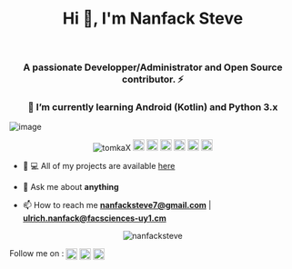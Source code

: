 
<!--
**tomkaX/tomkaX** is a ✨ _special_ ✨ repository because its `README.md` (this file) appears on your GitHub profile.

Here are some ideas to get you started:

- 🔭 I’m currently working on ...
- 🌱 I’m currently learning ...
- 👯 I’m looking to collaborate on ...
- 🤔 I’m looking for help with ...
- 💬 Ask me about ...
- 📫 How to reach me: ...
- 😄 Pronouns: ...
- ⚡ Fun fact: ...
-->


<h1 align="center">Hi 👋, I'm Nanfack Steve </h1><br/>
<h3 align="center">A passionate Developper/Administrator and Open Source contributor. ⚡</h3>
<h3 align="center">🌱 I’m currently learning Android (Kotlin) and Python 3.x  </h3>
 
   ![image](https://images.squarespace-cdn.com/content/v1/5e4d7de0d74fc34b2460cac6/1582170204144-CMMUVF14OKZ7YELCOSUF/ke17ZwdGBToddI8pDm48kPoswlzjSVMM-SxOp7CV59BZw-zPPgdn4jUwVcJE1ZvWQUxwkmyExglNqGp0IvTJZamWLI2zvYWH8K3-s_4yszcp2ryTI0HqTOaaUohrI8PI6FXy8c9PWtBlqAVlUS5izpdcIXDZqDYvprRqZ29Pw0o/DEVOPS+GIF.gif)
  
<p align="center"> 
  <img src="https://komarev.com/ghpvc/?username=tomkax" alt="tomkaX" />
  <img src="https://img.icons8.com/color/48/000000/git.png" alt="git" width="20" height="20"/>  
  <img src="https://img.icons8.com/color/48/000000/java-coffee-cup-logo.png" alt="java" width="20" height="20"/>
  <img src="https://img.icons8.com/material-rounded/2x/26e07f/android-os.png" alt="android" width="20" height="20"/>
  <img src="https://img.icons8.com/color/48/000000/python.png" alt="python" width="20" height="20"/>
  <img src="https://img.icons8.com/ios-filled/2x/4a90e2/docker.png" alt="docker" width="20" height="20"/>
  <img src="https://img.icons8.com/color/2x/4a90e2/old-vmware-logo.png" alt="vmware workstation" width="20" height="20"/>
</p>

- 👨‍ 💻 All of my projects are available  [here](https://github.com/NanfackSteve?tab=repositories)

- 💬 Ask me about **anything**

- 📫 How to reach me **nanfacksteve7@gmail.com** | **ulrich.nanfack@facsciences-uy1.cm**



<p align="center"> 
  <img src="https://github-readme-stats.vercel.app/api?username=nanfacksteve&show_icons=false" alt="nanfacksteve" />
  <!-- <img  align="right" src="https://github.com/tomkaX/tomkaX/blob/master/gifs/3aM.gif" width="230"> -->
</p>
 
<!-- Don't forget to fork this repo and say thanks to **tomkaX/tomkaX** it  appears on your GitHub profile. -->

<p align="left">

Follow me on : <a href="https://www.linkedin.com/in/steve-nanfack-048a30207/" target="blank"><img align="center" src="https://cdn.jsdelivr.net/npm/simple-icons@3.0.1/icons/linkedin.svg" alt="https://www.linkedin.com/in/steve-nanfack-048a30207/" height="20" width="20" /></a>
  <a href="https://www.facebook.com/stevebhhj/" target="blank"><img align="center" src="https://cdn.jsdelivr.net/npm/simple-icons@3.0.1/icons/facebook.svg" alt="https://www.facebook.com/stevebhhj/" height="20" width="20" /></a>
  <a href="https://twitter.com/nanfack_steve_" target="blank"><img align="center" src="https://cdn.jsdelivr.net/npm/simple-icons@3.0.1/icons/twitter.svg" alt="https://twitter.com/nanfack_steve_" height="20" width="20" /></a>

</p>


